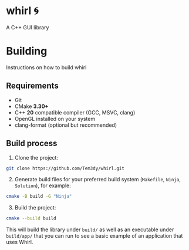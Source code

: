 # whirl 🌀
A C++ GUI library

# Building

Instructions on how to build whirl

## Requirements
- Git
- CMake **3.30+**
- C++ **20** compatible compiler (GCC, MSVC, clang)
- OpenGL installed on your system
- clang-format (optional but recommended)

## Build process
1. Clone the project:
```bash
git clone https://github.com/Tem3dy/whirl.git
```

2. Generate build files for your preferred build system (`Makefile`, `Ninja`, `Solution`), for example:
```bash
cmake -B build -G "Ninja" 
```

3. Build the project:
```bash
cmake --build build
```

This will build the library under `build/` as well as an executable under `build/app/` that you can run to see a basic example of an application that uses Whirl.